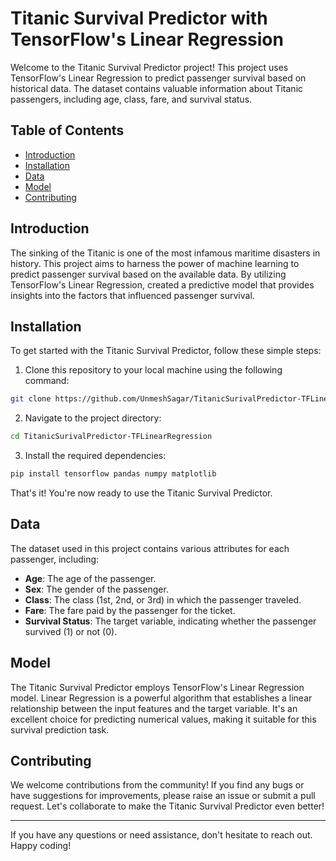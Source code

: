 # Titanic Survival Predictor with TensorFlow's Linear Regression

Welcome to the Titanic Survival Predictor project! This project uses TensorFlow's Linear Regression to predict passenger survival based on historical data. The dataset contains valuable information about Titanic passengers, including age, class, fare, and survival status.

## Table of Contents

- [Introduction](#introduction)
- [Installation](#installation)
- [Data](#data)
- [Model](#model)
- [Contributing](#contributing)

## Introduction

The sinking of the Titanic is one of the most infamous maritime disasters in history. This project aims to harness the power of machine learning to predict passenger survival based on the available data. By utilizing TensorFlow's Linear Regression, created a predictive model that provides insights into the factors that influenced passenger survival.

## Installation

To get started with the Titanic Survival Predictor, follow these simple steps:

1. Clone this repository to your local machine using the following command:

```bash
git clone https://github.com/UnmeshSagar/TitanicSurivalPredictor-TFLinearRegression.git

```

2. Navigate to the project directory:

```bash
cd TitanicSurivalPredictor-TFLinearRegression
```

3. Install the required dependencies:

```bash
pip install tensorflow pandas numpy matplotlib
```

That's it! You're now ready to use the Titanic Survival Predictor.


## Data

The dataset used in this project contains various attributes for each passenger, including:

- **Age**: The age of the passenger.
- **Sex**: The gender of the passenger.
- **Class**: The class (1st, 2nd, or 3rd) in which the passenger traveled.
- **Fare**: The fare paid by the passenger for the ticket.
- **Survival Status**: The target variable, indicating whether the passenger survived (1) or not (0).


## Model

The Titanic Survival Predictor employs TensorFlow's Linear Regression model. Linear Regression is a powerful algorithm that establishes a linear relationship between the input features and the target variable. It's an excellent choice for predicting numerical values, making it suitable for this survival prediction task.


## Contributing

We welcome contributions from the community! If you find any bugs or have suggestions for improvements, please raise an issue or submit a pull request. Let's collaborate to make the Titanic Survival Predictor even better!


---

If you have any questions or need assistance, don't hesitate to reach out. Happy coding! 